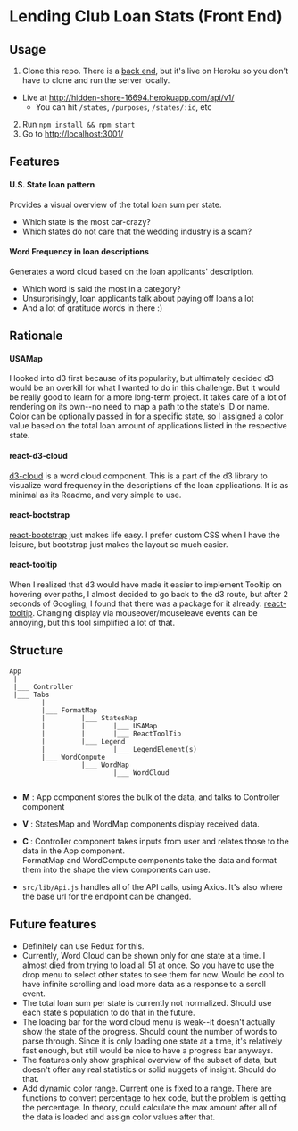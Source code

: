 # Lending Club Loan Stats (Front End)

## Usage
1. Clone this repo. There is a [back end](https://github.com/yammik/H1-code-challenge-api), but it's live on Heroku so you don't have to clone and run the server locally.
  - Live at http://hidden-shore-16694.herokuapp.com/api/v1/
    - You can hit `/states`, `/purposes`, `/states/:id`, etc
2. Run `npm install && npm start`
3. Go to [http://localhost:3001/](http://localhost:3001/)

## Features
#### U.S. State loan pattern
Provides a visual overview of the total loan sum per state.
- Which state is the most car-crazy?
- Which states do not care that the wedding industry is a scam?

#### Word Frequency in loan descriptions
Generates a word cloud based on the loan applicants' description.
- Which word is said the most in a category?
- Unsurprisingly, loan applicants talk about paying off loans a lot
- And a lot of gratitude words in there :)

## Rationale
#### USAMap
I looked into d3 first because of its popularity, but ultimately decided d3 would be an overkill for what I wanted to do in this challenge. But it would be really good to learn for a more long-term project.
It takes care of a lot of rendering on its own--no need to map a path to the state's ID or name. Color can be optionally passed in for a specific state, so I assigned a color value based on the total loan amount of applications listed in the respective state.

#### react-d3-cloud
[d3-cloud](https://github.com/Yoctol/react-d3-cloud) is a word cloud component. This is a part of the d3 library to visualize word frequency in the descriptions of the loan applications.
It is as minimal as its Readme, and very simple to use.

#### react-bootstrap
[react-bootstrap](https://react-bootstrap.github.io) just makes life easy. I prefer custom CSS when I have the leisure, but bootstrap just makes the layout so much easier.

#### react-tooltip
When I realized that d3 would have made it easier to implement Tooltip on hovering over paths, I almost decided to go back to the d3 route, but after 2 seconds of Googling, I found that there was a package for it already: [react-tooltip](https://github.com/wwayne/react-tooltip).
Changing display via mouseover/mouseleave events can be annoying, but this tool simplified a lot of that. 

## Structure
```
App 
 |
 |___ Controller
 |___ Tabs
        |
        |___ FormatMap
        |         |___ StatesMap
        |         |       |___ USAMap
        |         |       |___ ReactToolTip
        |         |___ Legend
        |                 |___ LegendElement(s)
        |___ WordCompute
                  |___ WordMap
                          |___ WordCloud
                  
```

- **M** : 
  App component stores the bulk of the data, and talks to Controller component
- **V** : 
  StatesMap and WordMap components display received data.
- **C** : 
  Controller component takes inputs from user and relates those to the data in the App component.<br/>
  FormatMap and WordCompute components take the data and format them into the shape the view components can use.

- `src/lib/Api.js` handles all of the API calls, using Axios. It's also where the base url for the endpoint can be changed.


## Future features
- Definitely can use Redux for this.
- Currently, Word Cloud can be shown only for one state at a time. I almost died from trying to load all 51 at once. So you have to use the drop menu to select other states to see them for now. Would be cool to have infinite scrolling and load more data as a response to a scroll event.
- The total loan sum per state is currently not normalized. Should use each state's population to do that in the future.
- The loading bar for the word cloud menu is weak--it doesn't actually show the state of the progress. Should count the number of words to parse through. Since it is only loading one state at a time, it's relatively fast enough, but still would be nice to have a progress bar anyways.
- The features only show graphical overview of the subset of data, but doesn't offer any real statistics or solid nuggets of insight. Should do that.
- Add dynamic color range. Current one is fixed to a range. There are functions to convert percentage to hex code, but the problem is getting the percentage. In theory, could calculate the max amount after all of the data is loaded and assign color values after that.

